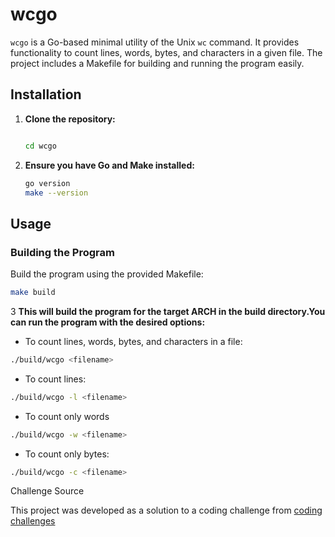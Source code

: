 # wcgo

`wcgo` is a Go-based minimal utility of the Unix `wc` command. It provides functionality to count lines, words,
bytes, and characters in a given file. The project includes a Makefile for building and running the program easily.

## Installation

1. **Clone the repository:**
    ```bash
   
    cd wcgo
    ```

2. **Ensure you have Go and Make installed:**
    ```bash
    go version
    make --version
    ```

## Usage

### Building the Program

Build the program using the provided Makefile:

```bash
make build
```

3 **This will build the program for the target ARCH in the build directory.You can run the program with the desired
options:**
- To count lines, words, bytes, and characters in a file:
```bash
./build/wcgo <filename>
```
- To count lines:
```bash
./build/wcgo -l <filename>
```
- To count only words
```bash
./build/wcgo -w <filename>
```
- To count only bytes:
```bash
./build/wcgo -c <filename>
```

Challenge Source

This project was developed as a solution to a coding challenge from  [coding challenges](https://codingchallenges.fyi)